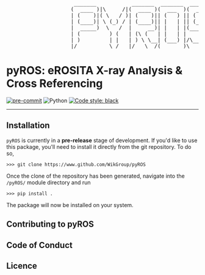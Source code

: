 <body>
<pre>
                     _______           _______  _______  _______                     
                    (  ____ )|\     /|(  ____ )(  ___  )(  ____ \                    
                    | (    )|( \   / )| (    )|| (   ) || (    \/                    
                    | (____)| \ (_) / | (____)|| |   | || (_____                     
                    |  _____)  \   /  |     __)| |   | |(_____  )                    
                    | (         ) (   | (\ (   | |   | |      ) |                    
                    | )         | |   | ) \ \__| (___) |/\____) |                    
                    |/          \_/   |/   \__/(_______)\_______)     
</pre>
</body>

# pyROS: eROSITA X-ray Analysis & Cross Referencing

[![pre-commit](https://img.shields.io/badge/pre--commit-enabled-brightgreen?logo=pre-commit)](https://github.com/pre-commit/pre-commit)
![Python](https://img.shields.io/badge/Python_support-3.9+-orange.svg)
[![Code style: black](https://img.shields.io/badge/code%20style-black-000000.svg)](https://github.com/psf/black)

---

## Installation

``pyROS`` is currently in a **pre-release** stage of development. If you'd like to use this package, you'll need to install it directly from the git repository. To do so,

```
>>> git clone https://www.github.com/WikGroup/pyROS
```
Once the clone of the repository has been generated, navigate into the ``/pyROS/`` module directory and run

```
>>> pip install .
```

The package will now be installed on your system.

## Contributing to pyROS

## Code of Conduct

## Licence

